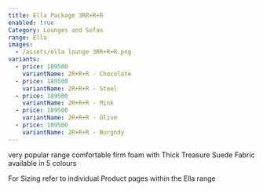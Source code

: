 ```yaml
---
title: Ella Package 3RR+R+R
enabled: true
Category: Lounges and Sofas
range: Ella
images:
  - /assets/ella lounge 3RR+R+R.png
variants:
  - price: 189500
    variantName: 2R+R+R - Chocolate
  - price: 189500
    variantName: 2R+R+R - Steel
  - price: 189500
    variantName: 2R+R+R - Mink
  - price: 189500
    variantName: 2R+R+R - Olive
  - price: 189500
    variantName: 2R+R+R - Burgndy
---
```


very popular range comfortable firm foam with Thick Treasure Suede Fabric available in 5 colours

For Sizing refer to individual Product pages within the Ella range